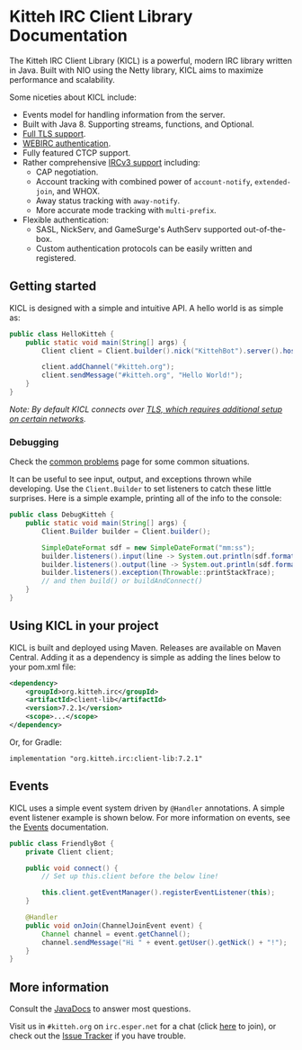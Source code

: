 # Kitteh IRC Client Library Documentation

The Kitteh IRC Client Library (KICL) is a powerful, modern IRC library written in Java.
Built with NIO using the Netty library, KICL aims to maximize performance and scalability.

Some niceties about KICL include:

* Events model for handling information from the server.
* Built with Java 8. Supporting streams, functions, and Optional.
* [Full TLS support](advanced/tls.md).
* [WEBIRC authentication](advanced/webirc.md).
* Fully featured CTCP support.
* Rather comprehensive [IRCv3 support](ircv3.md) including:
    * CAP negotiation.
    * Account tracking with combined power of `account-notify`, `extended-join`, and WHOX.
    * Away status tracking with `away-notify`.
    * More accurate mode tracking with `multi-prefix`.
* Flexible authentication:
    * SASL, NickServ, and GameSurge's AuthServ supported out-of-the-box.
    * Custom authentication protocols can be easily written and registered.


## Getting started

KICL is designed with a simple and intuitive API.
A hello world is as simple as:

```java
public class HelloKitteh {
    public static void main(String[] args) {
        Client client = Client.builder().nick("KittehBot").server().host("127.0.0.1").then().buildAndConnect();

        client.addChannel("#kitteh.org");
        client.sendMessage("#kitteh.org", "Hello World!");
    }
}
```

*Note: By default KICL connects over
[TLS, which requires additional setup on certain networks](advanced/tls.md).*

### Debugging

Check the [common problems](common_problems.md) page for some common situations.

It can be useful to see input, output, and exceptions thrown while developing.
Use the `Client.Builder` to set listeners to catch these little surprises.
Here is a simple example, printing all of the info to the console:

```java
public class DebugKitteh {
    public static void main(String[] args) {
        Client.Builder builder = Client.builder();

        SimpleDateFormat sdf = new SimpleDateFormat("mm:ss");
        builder.listeners().input(line -> System.out.println(sdf.format(new Date()) + ' ' + "[I] " + line));
        builder.listeners().output(line -> System.out.println(sdf.format(new Date()) + ' ' + "[O] " + line));
        builder.listeners().exception(Throwable::printStackTrace);
        // and then build() or buildAndConnect()
    }
}
```

## Using KICL in your project

KICL is built and deployed using Maven. Releases are available on Maven Central. Adding it as a dependency is
simple as adding the lines below to your pom.xml file:

```xml
<dependency>
    <groupId>org.kitteh.irc</groupId>
    <artifactId>client-lib</artifactId>
    <version>7.2.1</version>
    <scope>...</scope>
</dependency>
```

Or, for Gradle:

```
implementation "org.kitteh.irc:client-lib:7.2.1"
```

## Events

KICL uses a simple event system driven by `@Handler` annotations.
A simple event listener example is shown below.
For more information on events, see the [Events](events.md) documentation.

```java
public class FriendlyBot {
    private Client client;

    public void connect() {
        // Set up this.client before the below line!

        this.client.getEventManager().registerEventListener(this);
    }

    @Handler
    public void onJoin(ChannelJoinEvent event) {
        Channel channel = event.getChannel();
        channel.sendMessage("Hi " + event.getUser().getNick() + "!");
    }
}
```

## More information

Consult the [JavaDocs](http://kittehorg.github.io/KittehIRCClientLib/) to answer most questions.

Visit us in `#kitteh.org` on `irc.esper.net` for a chat (click
[here](https://webchat.esper.net/?nick=kicl_...&channels=%23kitteh.org) to join), or check out the
[Issue Tracker](https://github.com/KittehOrg/KittehIRCClientLib/issues) if you have trouble.
